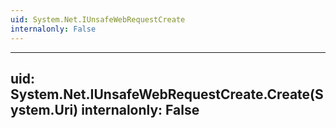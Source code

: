 ```yaml
---
uid: System.Net.IUnsafeWebRequestCreate
internalonly: False
---
```


---
uid: System.Net.IUnsafeWebRequestCreate.Create(System.Uri)
internalonly: False
---
